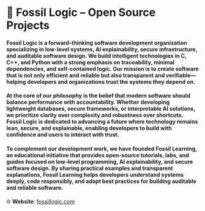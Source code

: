 # 🦴 Fossil Logic – Open Source Projects

#### **Fossil Logic** is a forward-thinking software development organization specializing in **low-level systems**, **AI explainability**, **secure infrastructure**, and **auditable software design**. We build intelligent technologies in **C, C++,** and **Python** with a strong emphasis on **traceability**, **minimal dependencies**, and **self-contained logic**. Our mission is to create software that is not only efficient and reliable but also transparent and verifiable—helping developers and organizations trust the systems they depend on.  

#### At the core of our philosophy is the belief that modern software should balance **performance with accountability**. Whether developing lightweight databases, secure frameworks, or interpretable AI solutions, we prioritize **clarity over complexity** and **robustness over shortcuts**. Fossil Logic is dedicated to advancing a future where technology remains **lean, secure, and explainable**, enabling developers to build with confidence and users to interact with trust.  

#### To complement our development work, we have founded **Fossil Learning**, an educational initiative that provides **open-source tutorials, labs, and guides** focused on low-level programming, AI explainability, and secure software design. By sharing practical examples and transparent explanations, Fossil Learning helps developers **understand systems deeply, code responsibly, and adopt best practices** for building auditable and reliable software.  

🌐 **Website**: [fossillogic.com](https://fossillogic.com/)